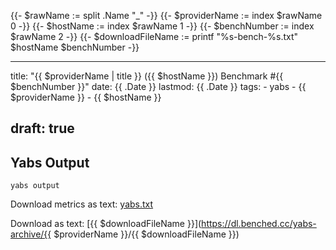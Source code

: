 {{- $rawName := split .Name "_" -}}
{{- $providerName := index $rawName 0 -}}
{{- $hostName := index $rawName 1 -}}
{{- $benchNumber := index $rawName 2 -}}
{{- $downloadFileName := printf "%s-bench-%s.txt" $hostName $benchNumber -}}

---
title: "{{ $providerName | title }} ({{ $hostName }}) Benchmark #{{ $benchNumber }}"
date: {{ .Date }}
lastmod: {{ .Date }}
tags:
    - yabs
    - {{ $providerName }}
    - {{ $hostName }}

draft: true
---

## Yabs Output

```text
yabs output
```

Download metrics as text: [yabs.txt](./yabs.txt)

Download as text: [{{ $downloadFileName }}](https://dl.benched.cc/yabs-archive/{{ $providerName }}/{{ $downloadFileName }})
